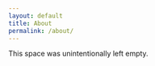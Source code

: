```yaml
---
layout: default
title: About
permalink: /about/
---
```


This space was unintentionally left empty.

